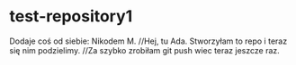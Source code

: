 # test-repository1


Dodaje coś od siebie: Nikodem M.
//Hej, tu Ada. 
Stworzyłam to repo i teraz się nim podzielimy.
//Za szybko zrobiłam git push wiec teraz jeszcze raz.
